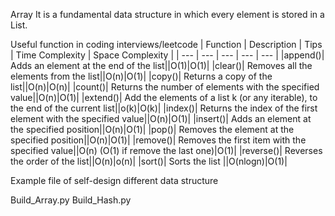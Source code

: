 Array
It is a fundamental data structure in which every element is stored in a List.

Useful function in coding interviews/leetcode
| Function | Description | Tips | Time Complexity | Space Complexity |
| --- | --- | --- | --- | --- |
|append()|	Adds an element at the end of the list||O(1)|O(1)|
|clear()|	Removes all the elements from the list||O(n)|O(1)|
|copy()|	Returns a copy of the list||O(n)|O(n)|
|count()|	Returns the number of elements with the specified value||O(n)|O(1)|
|extend()|	Add the elements of a list k (or any iterable), to the end of the current list||o(k)|O(k)|
|index()|	Returns the index of the first element with the specified value||O(n)|O(1)|
|insert()|	Adds an element at the specified position||O(n)|O(1)|
|pop()|	Removes the element at the specified position||O(n)|O(1)|
|remove()|	Removes the first item with the specified value||O(n) (O(1) if remove the last one)|O(1)|
|reverse()|	Reverses the order of the list||O(n)|o(n)|
|sort()|	Sorts the list ||O(nlogn)|O(1)|




Example file of self-design different data structure

Build_Array.py
Build_Hash.py

